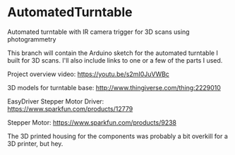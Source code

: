 # AutomatedTurntable
Automated turntable with IR camera trigger for 3D scans using photogrammetry


This branch will contain the Arduino sketch for the automated turntable I built for 3D scans.
I'll also include links to one or a few of the parts I used.

Project overview video: https://youtu.be/s2mI0JuVWBc

3D models for turntable base: http://www.thingiverse.com/thing:2229010

EasyDriver Stepper Motor Driver: https://www.sparkfun.com/products/12779

Stepper Motor: https://www.sparkfun.com/products/9238

The 3D printed housing for the components was probably a bit overkill for a 3D printer, but hey.
